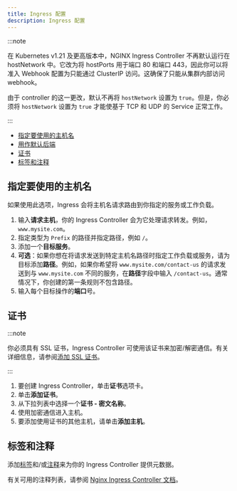 ```yaml
---
title: Ingress 配置
description: Ingress 配置
---
```


:::note

在 Kubernetes v1.21 及更高版本中，NGINX Ingress Controller 不再默认运行在 hostNetwork 中。它改为将 hostPorts 用于端口 80 和端口 443，因此你可以将准入 Webhook 配置为只能通过 ClusterIP 访问。这确保了只能从集群内部访问 webhook。

由于 controller 的这一更改，默认不再将 `hostNetwork` 设置为 `true`。但是，你必须将 `hostNetwork` 设置为 `true` 才能使基于 TCP 和 UDP 的 Service 正常工作。

:::


- [指定要使用的主机名](#指定要使用的主机名)
- [用作默认后端](#用作默认后端)
- [证书](#证书)
- [标签和注释](#标签和注释)

## 指定要使用的主机名

如果使用此选项，Ingress 会将主机名请求路由到你指定的服务或工作负载。

1. 输入**请求主机**，你的 Ingress Controller 会为它处理请求转发。例如，`www.mysite.com`。
1. 指定类型为 `Prefix` 的路径并指定路径，例如 `/`。
2. 添加一个**目标服务**。
3. **可选**：如果你想在将请求发送到特定主机名路径时指定工作负载或服务，请为目标添加**路径**。例如，如果你希望将 `www.mysite.com/contact-us` 的请求发送到与 `www.mysite.com` 不同的服务，在**路径**字段中输入 `/contact-us`。通常情况下，你创建的第一条规则不包含路径。
4. 输入每个目标操作的**端口**号。

## 证书

:::note

你必须具有 SSL 证书，Ingress Controller 可使用该证书来加密/解密通信。有关详细信息，请参阅[添加 SSL 证书](../encrypt-http-communication.md)。

:::

1. 要创建 Ingress Controller，单击**证书**选项卡。
1. 单击**添加证书**。
1. 从下拉列表中选择一个**证书 - 密文名称**。
1. 使用加密通信进入主机。
1. 要添加使用证书的其他主机，请单击**添加主机**。

## 标签和注释

添加[标签](https://kubernetes.io/docs/concepts/overview/working-with-objects/labels/)和/或[注释](https://kubernetes.io/docs/concepts/overview/working-with-objects/annotations/)来为你的 Ingress Controller 提供元数据。

有关可用的注释列表，请参阅 [Nginx Ingress Controller 文档](https://kubernetes.github.io/ingress-nginx/user-guide/nginx-configuration/annotations/)。
